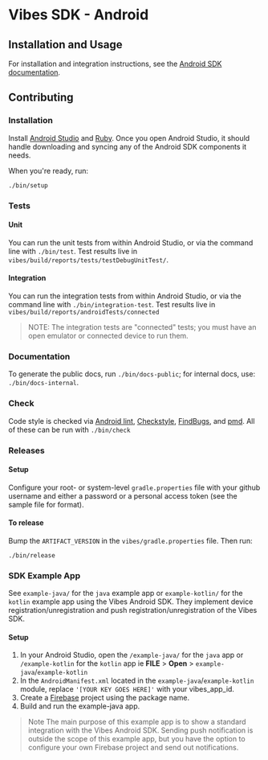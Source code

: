 # Vibes SDK - Android

## Installation and Usage

For installation and integration instructions, see the [Android SDK documentation][android-docs].

## Contributing

### Installation

Install [Android Studio][android-studio] and [Ruby][ruby]. Once you open Android Studio, it
should handle downloading and syncing any of the Android SDK components it
needs.

When you're ready, run:

```
./bin/setup
```

### Tests

#### Unit
You can run the unit tests from within Android Studio, or via the command line
with `./bin/test`. Test results live in
`vibes/build/reports/tests/testDebugUnitTest/`.

#### Integration
You can run the integration tests from within Android Studio, or via the
command line with `./bin/integration-test`. Test results live in
`vibes/build/reports/androidTests/connected`

> NOTE: The integration tests are "connected" tests; you must have an open
> emulator or connected device to run them.

### Documentation

To generate the public docs, run `./bin/docs-public`; for internal docs, use: `./bin/docs-internal`.

### Check

Code style is checked via [Android lint][android-lint], [Checkstyle][checkstyle], [FindBugs][findbugs], and [pmd][pmd]. All of these can be run with `./bin/check`

### Releases

#### Setup

Configure your root- or system-level `gradle.properties` file with your github
username and either a password or a personal access token (see the sample file
for format).

#### To release

Bump the `ARTIFACT_VERSION` in the `vibes/gradle.properties` file. Then run:

```
./bin/release
```

### SDK Example App
See `example-java/` for the `java` example app or `example-kotlin/` for the `kotlin` example app using the Vibes Android SDK. They implement device registration/unregistration and push registration/unregistration of the Vibes SDK.

#### Setup

1. In your Android Studio, open the `/example-java/` for the `java` app or `/example-kotlin` for the `kotlin` app ie **FILE** > **Open** > `example-java`/`example-kotlin`
1. In the `AndroidManifest.xml` located in the `example-java`/`example-kotlin` module, replace `'[YOUR KEY GOES HERE]'` with your vibes_app_id.
1. Create a [Firebase](https://firebase.google.com/) project using the package name.
1. Build and run the example-java app.

>Note The main purpose of this example app is to show a standard integration with the Vibes Android SDK. Sending push notification is outside the scope of this example app, but you have the option to configure your own Firebase project and send out notifications.



[android-docs]: https://developer.vibes.com/display/APIs/Android+SDK+Documentation
[android-studio]: https://developer.android.com/studio
[android-lint]: https://developer.android.com/studio/write/lint.html
[checkstyle]: http://checkstyle.sourceforge.net/
[findbugs]: http://findbugs.sourceforge.net/
[pmd]: https://pmd.github.io/
[ruby]: https://www.ruby-lang.org/en/
